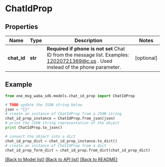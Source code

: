 # ChatIdProp


## Properties
Name | Type | Description | Notes
------------ | ------------- | ------------- | -------------
**chat_id** | **str** | **Required if phone is not set**  Chat ID from the message list. Examples: 12020721369@c.us . Used instead of the phone parameter. | [optional] 

## Example

```python
from one_msg_waba_sdk.models.chat_id_prop import ChatIdProp

# TODO update the JSON string below
json = "{}"
# create an instance of ChatIdProp from a JSON string
chat_id_prop_instance = ChatIdProp.from_json(json)
# print the JSON string representation of the object
print ChatIdProp.to_json()

# convert the object into a dict
chat_id_prop_dict = chat_id_prop_instance.to_dict()
# create an instance of ChatIdProp from a dict
chat_id_prop_form_dict = chat_id_prop.from_dict(chat_id_prop_dict)
```
[[Back to Model list]](../README.md#documentation-for-models) [[Back to API list]](../README.md#documentation-for-api-endpoints) [[Back to README]](../README.md)


